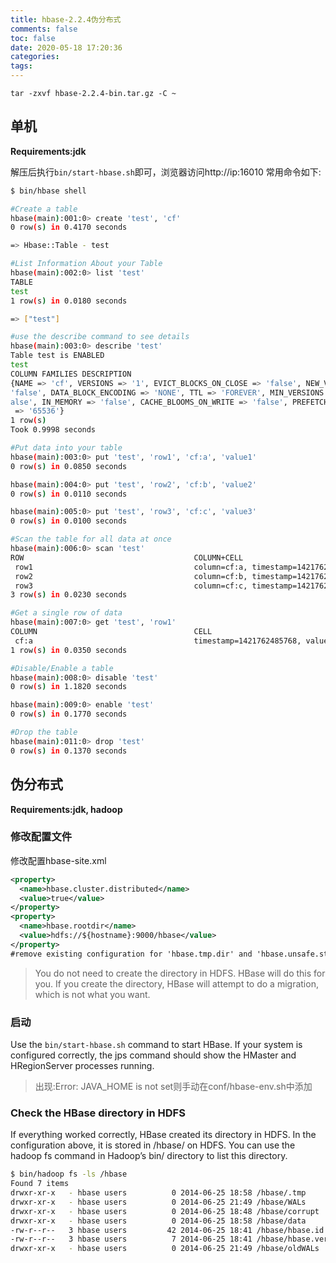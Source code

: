 ```yaml
---
title: hbase-2.2.4伪分布式
comments: false
toc: false
date: 2020-05-18 17:20:36
categories:
tags:
---
```


`tar -zxvf hbase-2.2.4-bin.tar.gz -C ~`

## 单机

**Requirements:jdk**

解压后执行`bin/start-hbase.sh`即可，浏览器访问http://ip:16010
常用命令如下:

``` sh
$ bin/hbase shell

#Create a table
hbase(main):001:0> create 'test', 'cf'
0 row(s) in 0.4170 seconds

=> Hbase::Table - test

#List Information About your Table
hbase(main):002:0> list 'test'
TABLE
test
1 row(s) in 0.0180 seconds

=> ["test"]

#use the describe command to see details
hbase(main):003:0> describe 'test'
Table test is ENABLED
test
COLUMN FAMILIES DESCRIPTION
{NAME => 'cf', VERSIONS => '1', EVICT_BLOCKS_ON_CLOSE => 'false', NEW_VERSION_BEHAVIOR => 'false', KEEP_DELETED_CELLS => 'FALSE', CACHE_DATA_ON_WRITE =>
'false', DATA_BLOCK_ENCODING => 'NONE', TTL => 'FOREVER', MIN_VERSIONS => '0', REPLICATION_SCOPE => '0', BLOOMFILTER => 'ROW', CACHE_INDEX_ON_WRITE => 'f
alse', IN_MEMORY => 'false', CACHE_BLOOMS_ON_WRITE => 'false', PREFETCH_BLOCKS_ON_OPEN => 'false', COMPRESSION => 'NONE', BLOCKCACHE => 'true', BLOCKSIZE
 => '65536'}
1 row(s)
Took 0.9998 seconds

#Put data into your table
hbase(main):003:0> put 'test', 'row1', 'cf:a', 'value1'
0 row(s) in 0.0850 seconds

hbase(main):004:0> put 'test', 'row2', 'cf:b', 'value2'
0 row(s) in 0.0110 seconds

hbase(main):005:0> put 'test', 'row3', 'cf:c', 'value3'
0 row(s) in 0.0100 seconds

#Scan the table for all data at once
hbase(main):006:0> scan 'test'
ROW                                      COLUMN+CELL
 row1                                    column=cf:a, timestamp=1421762485768, value=value1
 row2                                    column=cf:b, timestamp=1421762491785, value=value2
 row3                                    column=cf:c, timestamp=1421762496210, value=value3
3 row(s) in 0.0230 seconds

#Get a single row of data
hbase(main):007:0> get 'test', 'row1'
COLUMN                                   CELL
 cf:a                                    timestamp=1421762485768, value=value1
1 row(s) in 0.0350 seconds

#Disable/Enable a table
hbase(main):008:0> disable 'test'
0 row(s) in 1.1820 seconds

hbase(main):009:0> enable 'test'
0 row(s) in 0.1770 seconds

#Drop the table
hbase(main):011:0> drop 'test'
0 row(s) in 0.1370 seconds
```

## 伪分布式

**Requirements:jdk, hadoop**

### 修改配置文件

修改配置hbase-site.xml

``` xml
<property>
  <name>hbase.cluster.distributed</name>
  <value>true</value>
</property>
<property>
  <name>hbase.rootdir</name>
  <value>hdfs://${hostname}:9000/hbase</value>
</property>
#remove existing configuration for 'hbase.tmp.dir' and 'hbase.unsafe.stream.capability.enforce'
```

>You do not need to create the directory in HDFS. HBase will do this for you. If you create the directory, HBase will attempt to do a migration, which is not what you want.

### 启动

Use the `bin/start-hbase.sh` command to start HBase. If your system is configured correctly, the jps command should show the HMaster and HRegionServer processes running.

>出现:Error: JAVA_HOME is not set则手动在conf/hbase-env.sh中添加

### Check the HBase directory in HDFS

If everything worked correctly, HBase created its directory in HDFS. In the configuration above, it is stored in /hbase/ on HDFS. You can use the hadoop fs command in Hadoop’s bin/ directory to list this directory.

``` sh
$ bin/hadoop fs -ls /hbase
Found 7 items
drwxr-xr-x   - hbase users          0 2014-06-25 18:58 /hbase/.tmp
drwxr-xr-x   - hbase users          0 2014-06-25 21:49 /hbase/WALs
drwxr-xr-x   - hbase users          0 2014-06-25 18:48 /hbase/corrupt
drwxr-xr-x   - hbase users          0 2014-06-25 18:58 /hbase/data
-rw-r--r--   3 hbase users         42 2014-06-25 18:41 /hbase/hbase.id
-rw-r--r--   3 hbase users          7 2014-06-25 18:41 /hbase/hbase.version
drwxr-xr-x   - hbase users          0 2014-06-25 21:49 /hbase/oldWALs
```